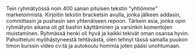 Tein ryhmätyössä noin 400 sanan pituisen tekstin "yhtiömme" marketoinnista. Kirjoitin tekstin bracketsin avulla, jonka jälkeen addasin, committasin ja pushasin sen yhtenäiseen repoon.
Tärkein asia, jonka opin ryhmätyön aikana oli git bashin käyttäminen ja varsinkin komentojen muistaminen. 
Ryhmässä henki oli hyvä ja kaikki tekivät oman osansa hyvin. 
Pahoitteluni myöhästyneestä tehtävästä, olen tehnyt tässä samalla puukon timon kurssin video cv:tä ja autokoulu hommia joten pääsi unohtumaan.
